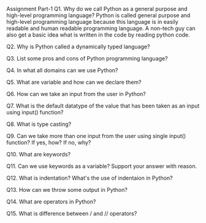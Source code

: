 Assignment Part-1
Q1. Why do we call Python as a general purpose and high-level programming language?
Python is called general purpose and high-level programming language because this language is in easily readable and
human readable programming language. A non-tech guy can also get a basic idea what is written in the code by reading
python code.

Q2. Why is Python called a dynamically typed language?

Q3. List some pros and cons of Python programming language?

Q4. In what all domains can we use Python?

Q5. What are variable and how can we declare them?

Q6. How can we take an input from the user in Python?

Q7. What is the default datatype of the value that has been taken as an input using input() function?

Q8. What is type casting?

Q9. Can we take more than one input from the user using single input() function? If yes, how? If no, why?

Q10. What are keywords?

Q11. Can we use keywords as a variable? Support your answer with reason.

Q12. What is indentation? What's the use of indentaion in Python?

Q13. How can we throw some output in Python?

Q14. What are operators in Python?

Q15. What is difference between / and // operators?